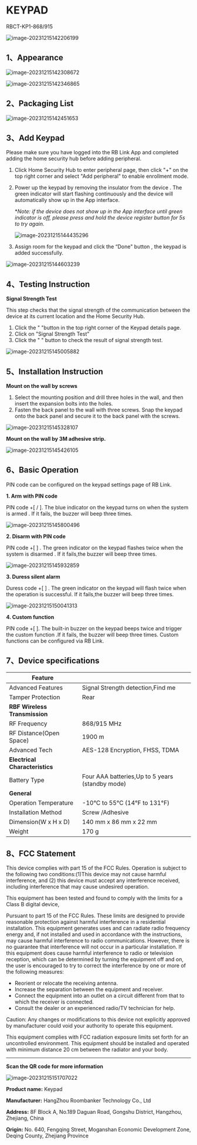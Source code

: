 # KEYPAD

RBCT-KP1-868/915

![image-20231215142206199](https://dusunprj.oss-us-west-1.aliyuncs.com/image-20231215142206199.png)

## 1、Appearance

![image-20231215142308672](https://dusunprj.oss-us-west-1.aliyuncs.com/image-20231215142308672.png)

![image-20231215142346865](https://dusunprj.oss-us-west-1.aliyuncs.com/image-20231215142346865.png)

## 2、Packaging List

![image-20231215142451653](https://dusunprj.oss-us-west-1.aliyuncs.com/image-20231215142451653.png)

## 3、Add Keypad

Please make sure you have logged into the RB Link App and completed adding the home security hub before adding peripheral.

1. Click Home Security Hub to enter peripheral page, then click "+" on the top right corner and select "Add peripheral" to enable enrollment mode.

2. Power up the keypad by removing the insulator from the device . The green indicator will start flashing continuously and the device will automatically show up in the App interface.

   **Note: if the device does not show up in the App interface until green indicator is off, please press and hold the device register button for 5s to try again.*

   ![image-20231215144435296](https://dusunprj.oss-us-west-1.aliyuncs.com/image-20231215144435296.png)

3. Assign room for the keypad and click the “Done" button , the keypad is added successfully.

![image-20231215144603239](https://dusunprj.oss-us-west-1.aliyuncs.com/image-20231215144603239.png)

## 4、Testing Instruction

**Signal Strength Test**

This step checks that the signal strength of the communication between the device at its current location and the Home Security Hub.

1. Click the "  "button in the top right corner of the Keypad details page.
2. Click on "Signal Strength Test”
3. Click the "  " button to check the result of signal strength test.

![image-20231215145005882](https://dusunprj.oss-us-west-1.aliyuncs.com/image-20231215145005882.png)

## 5、Installation Instruction

**Mount on the wall by screws**

1. Select the mounting position and drill three holes in the wall, and then insert the expansion bolts into the holes.
2. Fasten the back panel to the wall with three screws. Snap the keypad onto the back panel and secure it to the back panel with the screws.

![image-20231215145328107](https://dusunprj.oss-us-west-1.aliyuncs.com/image-20231215145328107.png)

**Mount on the wall by 3M  adhesive strip.**

![image-20231215145426105](https://dusunprj.oss-us-west-1.aliyuncs.com/image-20231215145426105.png)

## 6、Basic Operation

PIN code can be configured on the keypad settings page of RB Link.

**1. Arm with PIN code**

PIN code +[  /  ]. The blue indicator on the keypad turns on when the system is armed . If it fails, the buzzer will beep three times.

![image-20231215145800496](https://dusunprj.oss-us-west-1.aliyuncs.com/image-20231215145800496.png)

**2. Disarm with PIN code**

PIN code +[  ] . The green indicator on the keypad flashes twice when the system is disarmed . If it fails,the buzzer will beep three times.

![image-20231215145932859](https://dusunprj.oss-us-west-1.aliyuncs.com/image-20231215145932859.png)

**3. Duress silent alarm**

Duress code +[  ] . The green indicator on the keypad will flash twice when the operation is successful. If it fails,the buzzer will beep three times.

![image-20231215150041313](https://dusunprj.oss-us-west-1.aliyuncs.com/image-20231215150041313.png)

**4. Custom function**

PIN code +[  ]. The built-in buzzer on the keypad beeps twice and trigger the custom function .If it fails, the buzzer will beep three times. Custom functions can be configured via RB Link.

## 7、Device specifications

| Feature                        |                                                 |
| ------------------------------ | ----------------------------------------------- |
| Advanced Features              | Signal Strength detection,Find me               |
| Tamper Protection              | Rear                                            |
| **RBF Wireless Transmission**  |                                                 |
| RF Frequency                   | 868/915 MHz                                     |
| RF Distance(Open Space)        | 1900 m                                          |
| Advanced Tech                  | AES-128 Encryption, FHSS, TDMA                  |
| **Electrical Characteristics** |                                                 |
| Battery Type                   | Four AAA batteries,Up to 5 years (standby mode) |
| **General**                    |                                                 |
| Operation Temperature          | -10°C to 55°C (14℉ to 131℉)                     |
| Installation Method            | Screw /Adhesive                                 |
| Dimension(W x H x D)           | 140 mm x 86 mm x 22 mm                          |
| Weight                         | 170 g                                           |

## 8、FCC Statement

This device complies with part 15 of the FCC Rules. Operation is subject to the following two conditions:(1)This device may not cause harmful interference, and (2) this device must accept any interference received, including interference that may cause undesired operation.

This equipment has been tested and found to comply with the limits for a Class B digital device,

Pursuant to part 15 of the FCC Rules. These limits are designed to provide reasonable protection against harmful interference in a residential installation. This equipment generates uses and can radiate radio frequency energy and, if not installed and used in accordance with the instructions, may cause harmful interference to radio communications. However, there is no guarantee that interference will not occur in a particular installation. If this equipment does cause harmful interference to radio or television reception, which can be determined by turning the equipment off and on, the user is encouraged to try to correct the interference by one or more of the following measures:

- Reorient or relocate the receiving antenna.
- Increase the separation between the equipment and receiver.
- Connect the equipment into an outlet on a circuit different from that to which the receiver is connected.
- Consult the dealer or an experienced radio/TV technician for help.

Caution: Any changes or modifications to this device not explicitly approved by manufacturer could void your authority to operate this equipment.

This equipment complies with FCC radiation exposure limits set forth for an uncontrolled environment. This equipment should be installed and operated with minimum distance 20 cm between the radiator and your body.

---

**Scan the QR code for more information**

![image-20231215151707022](https://dusunprj.oss-us-west-1.aliyuncs.com/image-20231215151707022.png)

**Product name:** Keypad

**Manufacturer:** HangZhou Roombanker Technology Co., Ltd

**Address:** 8F Block A, No.189 Daguan Road, Gongshu District, Hangzhou, Zhejiang, China

**Origin:** No. 640, Fengqing Street, Moganshan Economic Development Zone, Deqing County, Zhejiang Province

